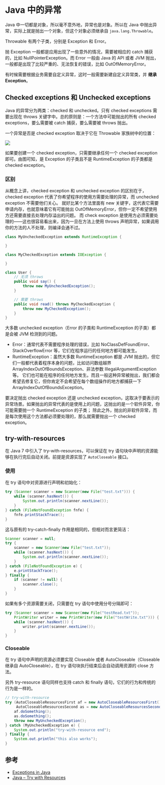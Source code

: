 # Java 中的异常

Java 中一切都是对象，所以毫不意外地，异常也是对象。所以在 Java 中抛出异常，实际上就是抛出一个对象，但这个对象必须继承自 `java.lang.Throwable`。

Throwable 有两个子类，分别是 Exception 和 Error。

抛 Exception 一般都是应用出现了一些意外的情况，需要被相应的 catch 捕获的，比如 NullPointerException。而 Error 一般由 Java 的 API 或者 JVM 抛出，一般都是出现了比较严重的、无法恢复的错误，比如 OutOfMemoryError。

有时候需要根据业务需要自定义异常，这时一般需要新建自定义异常类，并 **继承 Exception**。

## Checked exceptions 和 Unchecked exceptions

Java 的异常分为两类：checked 和 unchecked。只有 checked exceptions 需要出现在 throws 关键字中。总的原则是：一个方法中可能抛出的所有 checked exceptions，要么需要被 catch 捕获，要么需要被 throws 抛出。

一个异常是否是 checked exception 取决于它在 Throwable 家族树中的位置：

![](https://images.techhive.com/images/idge/imported/article/jvw/1998/07/exceptfig4-100158198-orig.gif)

如果要创建一个 checked exception，只需要继承任何一个 checked exception 即可。由图可知，是 Exception 的子类且不是 RuntimeException 的子类都是 checked exception。

### 区别

从概念上讲，checked exception 和 unchecked exception 的区别在于，checked exception 代表了你希望程序的使用方需要处理的异常，而 unchecked exception 不需要他们关心。
就好比某个方法里面有 new 关键字，这代表它需要申请内存，也就意味着它有可能抛出 OutOfMemoryError，但你一定不希望使用方还需要直接去处理内存溢出的问题。
而 check exception 是使用方必须需要处理的——这也很容易看出来，因为一旦在方法上使用 throws 声明异常，如果调用你的方法的人不处理，则编译会通不过。

```java
class MyUncheckedException extends RuntimeException {

}

class MyCheckedException extends IOException {

}

class User {
    // 无须 throws
    public void say() {
        throw new MyUncheckedException();
    }

    // 需要 throws
    public void read() throws MyCheckedException {
        throw new MyCheckedException();
    }
}
```

大多数 unchecked exception（Error 的子类和 RuntimeException 的子类）都是会被 JVM 检测到的问题。

- Error：通常代表不需要程序处理的错误，比如 NoClassDefFoundError、StackOverflowError 等，它们在程序运行的任何地方都可能发生。
- RuntimeException：虽然大多数 RuntimeException 都是 JVM 抛出的，但它们一般都代表着程序本身的问题，比如访问数组越界 ArrayIndexOutOfBoundsException、非法参数 IllegalArgumentException 等。
它们也可能在程序的任何地方发生。而且一般这种异常被抛出，我们都会希望去修复它，但你肯定不会希望在每个数组操作的地方都捕获一下 ArrayIndexOutOfBoundsException。

要决定抛出 checked exception 还是 unchecked exception，这取决于要表示的异常场景。如果抛出的异常代表的是使用上的问题，这抛出的是一个软件异常，你可能需要抛一个 RuntimeException 的子类；
除此之外，抛出的非软件异常，而是每次使用这个方法都必须要处理的，那么就需要抛出一个 checked exception。

## try-with-resources

在 Java 7 中引入了 try-with-resources，可以保证在 try 语句块中声明的资源能够在执行完后自动关闭。前提是资源实现了 `AutoCloseable` 接口。

### 使用

在 try 语句中对资源进行声明和初始化：

```java
try (Scanner scanner = new Scanner(new File("test.txt"))) {
    while (scanner.hasNext()) {
        System.out.println(scanner.nextLine());
    }
} catch (FileNotFoundException fnfe) {
    fnfe.printStackTrace();
}
```

这与原有的 try-catch-finally 作用是相同的，但相对而言更简洁：

```java
Scanner scanner = null;
try {
    scanner = new Scanner(new File("test.txt"));
    while (scanner.hasNext()) {
        System.out.println(scanner.nextLine());
    }
} catch (FileNotFoundException e) {
    e.printStackTrace();
} finally {
    if (scanner != null) {
        scanner.close();
    }
}
```

如果有多个资源需要关闭，只需要在 try 语句中使用分号分隔即可：

```java
try (Scanner scanner = new Scanner(new File("testRead.txt"));
    PrintWriter writer = new PrintWriter(new File("testWrite.txt"))) {
    while (scanner.hasNext()) {
        writer.print(scanner.nextLine());
    }
}
```

### Closeable

在 try 语句中声明的资源必须要实现 Closeable 或者 AutoCloseable（Closeable 继承自 AutoCloseable），在 try 语句块执行结束后会自动调用资源的 close 方法。

另外 try-resource 语句同样也支持 catch 和 finally 语句，它们的行为和传统的行为是一样的。

```java
// try-with-resource
try (AutoCloseableResourcesFirst af = new AutoCloseableResourcesFirst();
     AutoCloseableResourcesSecond as = new AutoCloseableResourcesSecond()) {
    af.doSomething();
    as.doSomething();
    throw new MyUncheckedException();
} catch (MyUncheckedException e) {
    System.out.println("try-with-resource end");
} finally {
    System.out.println("this also works");
}
```

## 参考

- [Exceptions in Java](https://www.javaworld.com/article/2076700/exceptions-in-java.html)
- [Java – Try with Resources](https://www.baeldung.com/java-try-with-resources)
